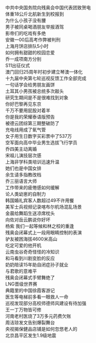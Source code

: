 中共中央国务院向残奥会中国代表团致贺电  
体重18公斤北航新生到校报到  
为什么小孩子没有腰  
男子被同桌喝酒朋友举报酒驾  
影帝们的吃戏有多绝  
安徽一00后高考作弊被判刑  
上海月饼店排队5小时  
如何拥有甜甜的校园恋爱  
乔一成项南方分别  
S11出征仪式  
澳门回归25周年时初步建立琴澳一体化  
十九届中央第七轮巡视反馈工作全部完成  
一句话学会给男朋友画饼  
土耳其小男孩被总统多次敲头  
研究生期间是不是很难找到对象  
你好巴黎再见东京  
千万不要用屁股对着羊  
你是我的荣耀泰语版预告  
被德云团综第三期整破防了  
充电线用成了氧气管  
女子用生日数字买彩票中了537万  
空军面向高中毕业男生选拔飞行学员  
乔四美主动离婚  
宋祖儿演技层次感  
上海非学科类培训迅速升温  
她们也是中国女排  
余生请多指教改档  
乔三丽语言大师  
工作带来的疲倦感如何缓解  
论人类幼崽的自制力  
韩国婚礼宾客人数超过49不许用餐  
美军士兵视频记录喀布尔机场混乱场景  
金晨给舞蹈生送凉席枕头  
向佐对岳云鹏说你好坏  
杨紫 我们一起等候和林之校的重逢  
残奥会闭幕式上一段用眼睛控制的表演  
驴友被困海拔4600米高山  
吃定可爱的他开机  
云南虫谷奇奇怪怪的冷知识  
和马看到川剧变脸的反应  
奶奶陪读15年助自闭症孙子就业  
与君歌的意难平  
残奥会闭幕式手臂舞绝了  
LNG晋级世界赛  
典籍里的中国徐霞客游记  
医生等电梯前多看一眼救人一命  
巡视发现部分高校师德师风建设有待加强  
王一丁万物皆可修  
河南老村医烧了3万多元药费欠账  
周洁琼发文告别爆裂舞台  
央视揭保健品店铺是如何忽悠老人的  
北京昌平区发生1.9级地震  
